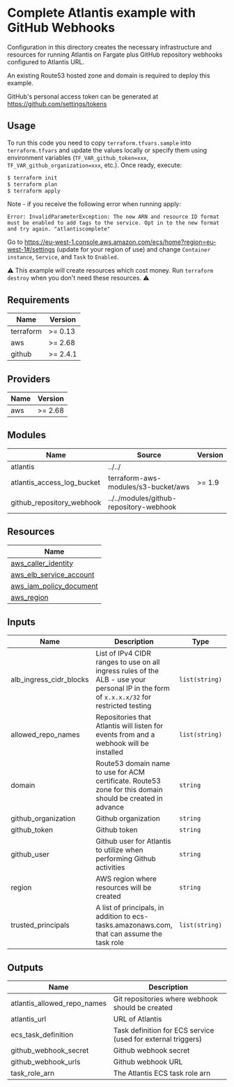 # Complete Atlantis example with GitHub Webhooks

Configuration in this directory creates the necessary infrastructure and resources for running Atlantis on Fargate plus GitHub repository webhooks configured to Atlantis URL.

An existing Route53 hosted zone and domain is required to deploy this example.

GitHub's personal access token can be generated at https://github.com/settings/tokens

## Usage

To run this code you need to copy `terraform.tfvars.sample` into `terraform.tfvars` and update the values locally or specify them using environment variables (`TF_VAR_github_token=xxx`, `TF_VAR_github_organization=xxx`, etc.). Once ready, execute:

```bash
$ terraform init
$ terraform plan
$ terraform apply
```

Note - if you receive the following error when running apply:

`Error: InvalidParameterException: The new ARN and resource ID format must be enabled to add tags to the service. Opt in to the new format and try again. "atlantiscomplete"`

Go to https://eu-west-1.console.aws.amazon.com/ecs/home?region=eu-west-1#/settings (update for your region of use) and change `Container instance`, `Service`, and `Task` to `Enabled`.

⚠️ This example will create resources which cost money. Run `terraform destroy` when you don't need these resources. ⚠️

<!-- BEGINNING OF PRE-COMMIT-TERRAFORM DOCS HOOK -->
## Requirements

| Name | Version |
|------|---------|
| terraform | >= 0.13 |
| aws | >= 2.68 |
| github | >= 2.4.1 |

## Providers

| Name | Version |
|------|---------|
| aws | >= 2.68 |

## Modules

| Name | Source | Version |
|------|--------|---------|
| atlantis | ../../ |  |
| atlantis_access_log_bucket | terraform-aws-modules/s3-bucket/aws | >= 1.9 |
| github_repository_webhook | ../../modules/github-repository-webhook |  |

## Resources

| Name |
|------|
| [aws_caller_identity](https://registry.terraform.io/providers/hashicorp/aws/latest/docs/data-sources/caller_identity) |
| [aws_elb_service_account](https://registry.terraform.io/providers/hashicorp/aws/latest/docs/data-sources/elb_service_account) |
| [aws_iam_policy_document](https://registry.terraform.io/providers/hashicorp/aws/latest/docs/data-sources/iam_policy_document) |
| [aws_region](https://registry.terraform.io/providers/hashicorp/aws/latest/docs/data-sources/region) |

## Inputs

| Name | Description | Type | Default | Required |
|------|-------------|------|---------|:--------:|
| alb\_ingress\_cidr\_blocks | List of IPv4 CIDR ranges to use on all ingress rules of the ALB - use your personal IP in the form of `x.x.x.x/32` for restricted testing | `list(string)` | n/a | yes |
| allowed\_repo\_names | Repositories that Atlantis will listen for events from and a webhook will be installed | `list(string)` | n/a | yes |
| domain | Route53 domain name to use for ACM certificate. Route53 zone for this domain should be created in advance | `string` | n/a | yes |
| github\_organization | Github organization | `string` | n/a | yes |
| github\_token | Github token | `string` | n/a | yes |
| github\_user | Github user for Atlantis to utilize when performing Github activities | `string` | n/a | yes |
| region | AWS region where resources will be created | `string` | `"us-east-1"` | no |
| trusted\_principals | A list of principals, in addition to ecs-tasks.amazonaws.com, that can assume the task role | `list(string)` | n/a | yes |

## Outputs

| Name | Description |
|------|-------------|
| atlantis\_allowed\_repo\_names | Git repositories where webhook should be created |
| atlantis\_url | URL of Atlantis |
| ecs\_task\_definition | Task definition for ECS service (used for external triggers) |
| github\_webhook\_secret | Github webhook secret |
| github\_webhook\_urls | Github webhook URL |
| task\_role\_arn | The Atlantis ECS task role arn |
<!-- END OF PRE-COMMIT-TERRAFORM DOCS HOOK -->
